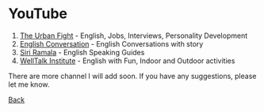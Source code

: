 # YouTube

01. [The Urban Fight](https://www.youtube.com/@TheUrbanFight) - English, Jobs, Interviews, Personality Development
02. [English Conversation](https://www.youtube.com/@Daily-English-Conversation) - English Conversations with story
03. [Siri Ramala](https://www.youtube.com/@siriramala) - English Speaking Guides
04. [WellTalk Institute](https://www.youtube.com/@welltalkinstitute3465) - English with Fun, Indoor and Outdoor activities



There are more channel I will add soon. If you have any suggestions, please let me know.

[Back](/courses/english/readme.md)
